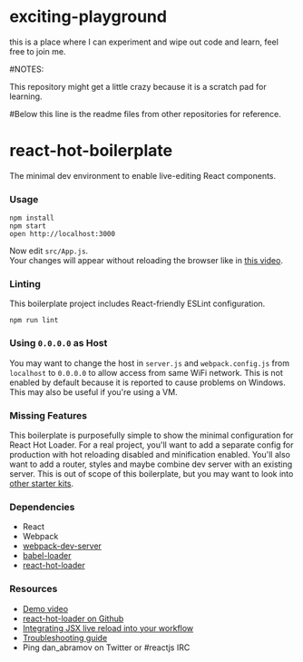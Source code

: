 # exciting-playground
this is a place where I can experiment and wipe out code and learn, feel free to join me.

#NOTES:

This repository might get a little crazy because it is a scratch pad for learning.


#Below this line is the readme files from other repositories for reference.

react-hot-boilerplate
=====================

The minimal dev environment to enable live-editing React components.

### Usage

```
npm install
npm start
open http://localhost:3000
```

Now edit `src/App.js`.  
Your changes will appear without reloading the browser like in [this video](http://vimeo.com/100010922).

### Linting

This boilerplate project includes React-friendly ESLint configuration.

```
npm run lint
```

### Using `0.0.0.0` as Host

You may want to change the host in `server.js` and `webpack.config.js` from `localhost` to `0.0.0.0` to allow access from same WiFi network. This is not enabled by default because it is reported to cause problems on Windows. This may also be useful if you're using a VM.

### Missing Features

This boilerplate is purposefully simple to show the minimal configuration for React Hot Loader. For a real project, you'll want to add a separate config for production with hot reloading disabled and minification enabled. You'll also want to add a router, styles and maybe combine dev server with an existing server. This is out of scope of this boilerplate, but you may want to look into [other starter kits](https://github.com/gaearon/react-hot-loader/blob/master/docs/README.md#starter-kits).

### Dependencies

* React
* Webpack
* [webpack-dev-server](https://github.com/webpack/webpack-dev-server)
* [babel-loader](https://github.com/babel/babel-loader)
* [react-hot-loader](https://github.com/gaearon/react-hot-loader)

### Resources

* [Demo video](http://vimeo.com/100010922)
* [react-hot-loader on Github](https://github.com/gaearon/react-hot-loader)
* [Integrating JSX live reload into your workflow](http://gaearon.github.io/react-hot-loader/getstarted/)
* [Troubleshooting guide](https://github.com/gaearon/react-hot-loader/blob/master/docs/Troubleshooting.md)
* Ping dan_abramov on Twitter or #reactjs IRC
